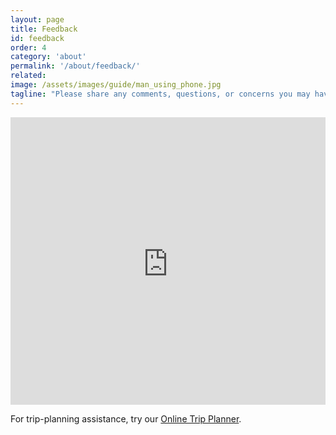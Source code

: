 ```yaml
---
layout: page
title: Feedback
id: feedback
order: 4
category: 'about'
permalink: '/about/feedback/'
related: 
image: /assets/images/guide/man_using_phone.jpg
tagline: "Please share any comments, questions, or concerns you may have about ATLtransit."
---
```

<div class="row">
	<div class="panel panel-default top-buffer col-md-12" style="padding-top:10px; background-color:#ddd">
		<iframe width="100%" height="450" frameborder="0" scrolling="no" src="https://atlregional.wufoo.com/embed/atltransitorg-feedback-form/"></iframe>
	</div>
</div>

For trip-planning assistance, try our [Online Trip Planner](/plan).
